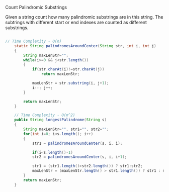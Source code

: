 Count Palindromic Substrings

Given a string count how many palindromic substrings are in this string. The subtrings with different start or end indexes are counted as different substrings.

```java

// Time Complexity - O(n)
    static String palindromesAroundCenter(String str, int i, int j)
    {
        String maxLenStr="";
        while(i>=0 && j<str.length())
        {
            if(str.charAt(i)!=str.charAt(j))
                return maxLenStr;

            maxLenStr = str.substring(i, j+1);
            i--; j++;
        }

        return maxLenStr;
    }

    // Time Complexity - O(n^2)
    public String longestPalindrome(String s)
    {
        String maxLenStr="", str1="", str2="";
        for(int i=0; i<s.length(); i++)
        {
            str1 = palindromesAroundCenter(s, i, i);

            if(i<s.length()-1)
            str2 = palindromesAroundCenter(s, i, i+1);

            str1 = (str1.length()>str2.length()) ? str1:str2;
            maxLenStr = (maxLenStr.length() > str1.length()) ? str1 : maxLenStr;
        }
        return maxLenStr;
    }

```